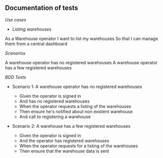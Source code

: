 ## Documentation of tests

*Use cases*
- *Listing warehouses*

As a Warehouse operator
I want to list my warehouses
So that I can manage them from a central dashboard

*Scenarios*

A warehouse operator has no registered warehouses
A warehouse operator has a few registered warehouses

*BDD Tests*

+ Scenario 1: A warehouse operator has no registered warehouses
  - Given the operator is signed in
  - And has no registered warehouses
  - When the operator requests a listing of the warehouses
  - Then ensure he's notified about non existent warehouse
  - And call to registering a warehouse

+ Scenario 2: A warehouse has a few registered warehouses
  - Given the operator is signed in
  - And the operator has registered warehouses
  - When the operator requests for a listing of the warehouses
  - Then ensure that the warehouse data is sent
  
